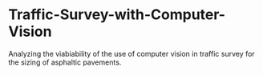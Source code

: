 # Traffic-Survey-with-Computer-Vision
Analyzing the viabiability of the use of computer vision in traffic survey for the sizing of asphaltic pavements. 
